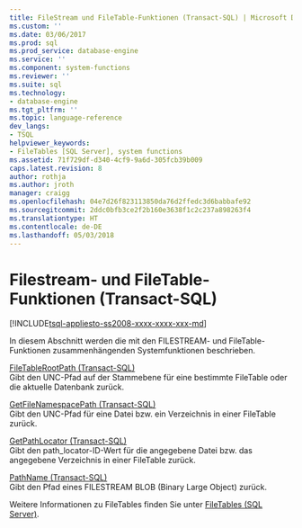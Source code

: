 ```yaml
---
title: FileStream und FileTable-Funktionen (Transact-SQL) | Microsoft Docs
ms.custom: ''
ms.date: 03/06/2017
ms.prod: sql
ms.prod_service: database-engine
ms.service: ''
ms.component: system-functions
ms.reviewer: ''
ms.suite: sql
ms.technology:
- database-engine
ms.tgt_pltfrm: ''
ms.topic: language-reference
dev_langs:
- TSQL
helpviewer_keywords:
- FileTables [SQL Server], system functions
ms.assetid: 71f729df-d340-4cf9-9a6d-305fcb39b009
caps.latest.revision: 8
author: rothja
ms.author: jroth
manager: craigg
ms.openlocfilehash: 04e7d26f823113850da76d2ffedc3d6babbafe92
ms.sourcegitcommit: 2ddc0bfb3ce2f2b160e3638f1c2c237a898263f4
ms.translationtype: HT
ms.contentlocale: de-DE
ms.lasthandoff: 05/03/2018
---
```

# <a name="filestream-and-filetable-functions-transact-sql"></a>Filestream- und FileTable-Funktionen (Transact-SQL)
[!INCLUDE[tsql-appliesto-ss2008-xxxx-xxxx-xxx-md](../../includes/tsql-appliesto-ss2008-xxxx-xxxx-xxx-md.md)]

  In diesem Abschnitt werden die mit den FILESTREAM- und FileTable-Funktionen zusammenhängenden Systemfunktionen beschrieben.  
  
 [FileTableRootPath &#40;Transact-SQL&#41;](../../relational-databases/system-functions/filetablerootpath-transact-sql.md)  
 Gibt den UNC-Pfad auf der Stammebene für eine bestimmte FileTable oder die aktuelle Datenbank zurück.  
  
 [GetFileNamespacePath &#40;Transact-SQL&#41;](../../relational-databases/system-functions/getfilenamespacepath-transact-sql.md)  
 Gibt den UNC-Pfad für eine Datei bzw. ein Verzeichnis in einer FileTable zurück.  
  
 [GetPathLocator &#40;Transact-SQL&#41;](../../relational-databases/system-functions/getpathlocator-transact-sql.md)  
 Gibt den path_locator-ID-Wert für die angegebene Datei bzw. das angegebene Verzeichnis in einer FileTable zurück.  
  
 [PathName &#40;Transact-SQL&#41;](../../relational-databases/system-functions/pathname-transact-sql.md)  
 Gibt den Pfad eines FILESTREAM BLOB (Binary Large Object) zurück.  
  
 Weitere Informationen zu FileTables finden Sie unter [FileTables &#40;SQL Server&#41;](../../relational-databases/blob/filetables-sql-server.md).  
  
  
